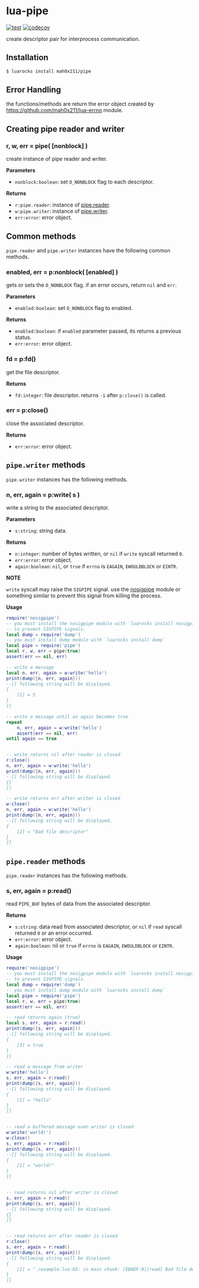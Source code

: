# lua-pipe

[![test](https://github.com/mah0x211/lua-pipe/actions/workflows/test.yml/badge.svg)](https://github.com/mah0x211/lua-pipe/actions/workflows/test.yml)
[![codecov](https://codecov.io/gh/mah0x211/lua-pipe/branch/master/graph/badge.svg)](https://codecov.io/gh/mah0x211/lua-pipe)

create descriptor pair for interprocess communication.


## Installation

```bash
$ luarocks install mah0x211/pipe
```

## Error Handling

the functions/methods are return the error object created by https://github.com/mah0x211/lua-errno module.


## Creating pipe reader and writer

### r, w, err = pipe( [nonblock] )

create instance of pipe reader and writer.

**Parameters**

- `nonblock:boolean`: set `O_NONBLOCK` flag to each descriptor.

**Returns**

- `r:pipe.reader`: instance of [pipe.reader](#pipe.reader-instance-methods).
- `w:pipe.writer`: instance of [pipe.writer](#pipe.writer-instance-methods).
- `err:error`: error object.


## Common methods

`pipe.reader` and `pipe.writer` instances have the following common methods.


### enabled, err = p:nonblock( [enabled] ) 

gets or sets the `O_NONBLOCK` flag.
if an error occurs, return `nil` and `err`.

**Parameters**

- `enabled:boolean`: set `O_NONBLOCK` flag to enabled.

**Returns**

- `enabled:boolean`: if `enabled` parameter passed, its returns a previous status.
- `err:error`: error object.


### fd = p:fd()

get the file descriptor.

**Returns**

- `fd:integer`: file descriptor. returns `-1` after `p:close()` is called.


### err = p:close()

close the associated descriptor.

**Returns**

- `err:error`: error object.


## `pipe.writer` methods

`pipe.writer` instances has the following methods.


### n, err, again = p:write( s )

write a string to the associated descriptor.

**Parameters**

- `s:string`: string data.

**Returns**

- `n:integer`: number of bytes written, or `nil` if `write` syscall returned `0`.
- `err:error`: error object.
- `again:boolean`: `nil`, or `true` if `errno` is `EAGAIN`, `EWOULDBLOCK` or `EINTR`.

**NOTE**

`write` syscall may raise the `SIGPIPE` signal. use the [nosigpipe](https://github.com/mah0x211/lua-nosigpipe) module or something similar to prevent this signal from killing the process.


**Usage**

```lua
require('nosigpipe')
-- you must install the nosigpipe module with `luarocks install nosigpipe`
-- to prevent SIGPIPE signals.
local dump = require('dump')
-- you must install dump module with `luarocks install dump`
local pipe = require('pipe')
local r, w, err = pipe(true)
assert(err == nil, err)

-- write a message
local n, err, again = w:write('hello')
print(dump({n, err, again}))
--[[ following string will be displayed.
{
    [1] = 5
}
]]

-- write a message until an again becomes true
repeat
    n, err, again = w:write('hello')
    assert(err == nil, err)
until again == true


-- write returns nil after reader is closed
r:close()
n, err, again = w:write('hello')
print(dump({n, err, again}))
--[[ following string will be displayed.
{}
]]

-- write returns err after writer is closed
w:close()
n, err, again = w:write('hello')
print(dump({n, err, again}))
--[[ following string will be displayed.
{
    [2] = "Bad file descriptor"
}
]]
```


## `pipe.reader` methods

`pipe.reader` instances has the following methods.


### s, err, again = p:read()

read `PIPE_BUF` bytes of data from the associated descriptor.

**Returns**

- `s:string`: data read from associated descriptor, or `nil` if `read` syscall returned `0` or an error occurred.
- `err:error`: error object.
- `again:boolean`: nil or `true` if `errno` is `EAGAIN`, `EWOULDBLOCK` or `EINTR`.

**Usage**

```lua
require('nosigpipe')
-- you must install the nosigpipe module with `luarocks install nosigpipe`
-- to prevent SIGPIPE signals.
local dump = require('dump')
-- you must install dump module with `luarocks install dump`
local pipe = require('pipe')
local r, w, err = pipe(true)
assert(err == nil, err)

-- read returns again (true)
local s, err, again = r:read()
print(dump({s, err, again}))
--[[ following string will be displayed.
{
    [3] = true
}
]]

-- read a message from writer
w:write('hello')
s, err, again = r:read()
print(dump({s, err, again}))
--[[ following string will be displayed.
{
    [1] = "hello"
}
]]


-- read a buffered message even writer is closed
w:write('world!')
w:close()
s, err, again = r:read()
print(dump({s, err, again}))
--[[ following string will be displayed.
{
    [1] = "world!"
}
]]


-- read returns nil after writer is closed
s, err, again = r:read()
print(dump({s, err, again}))
--[[ following string will be displayed.
{}
]]


-- read returns err after reader is closed
r:close()
s, err, again = r:read()
print(dump({s, err, again}))
--[[ following string will be displayed.
{
    [2] = "./example.lua:65: in main chunk: [EBADF:9][read] Bad file descriptor"
}
]]

```
